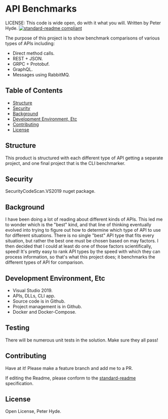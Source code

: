 # API Benchmarks

LICENSE: This code is wide open, do with it what you will. Written by Peter Hyde.
[![standard-readme compliant](https://img.shields.io/badge/readme%20style-standard-brightgreen.svg?style=flat-square)](https://github.com/RichardLitt/standard-readme)

The purpose of this project is to show benchmark comparisons of various types of APIs including:
* Direct method calls.
* REST + JSON.
* GRPC + Protobuf.
* GraphQL.
* Messages using RabbitMQ.

## Table of Contents

- [Structure](#structure)
- [Security](#security)
- [Background](#background)
- [Development Environment, Etc](#development_environment_etc)
- [Contributing](#contributing)
- [License](#license)

## Structure
This product is structured with each different type of API getting a separate project, and one final project that is the CLI benchmarker.

## Security

SecurityCodeScan.VS2019 nuget package.

## Background

I have been doing a lot of reading about different kinds of APIs. This led me to wonder which is the "best" kind, 
and that line of thinking eventually evolved into trying to figure out how to determine which type of API to use 
for different situations. There is no single "best" API type that fits every situation, but rather the best one must
be chosen based on may factors. I then decided that I could at least do one of those factors scientifically, speed!
It's pretty easy to rank API types by the speed with which they can process information, so that's what this project 
does; it benchmarks the different types of API for comparison.

## Development Environment, Etc
* Visual Studio 2019.
* APIs, DLLs, CLI app.
* Source code is in Github.
* Project management is in Github.
* Docker and Docker-Compose.

## Testing

There will be numerous unit tests in the solution. Make sure they all pass!

## Contributing

Have at it! Please make a feature branch and add me to a PR.

If editing the Readme, please conform to the [standard-readme](https://github.com/RichardLitt/standard-readme) specification.

## License

Open License, Peter Hyde.